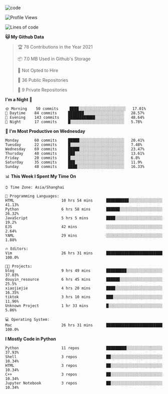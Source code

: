 
<!--
**liuyaanng/liuyaanng** is a ✨ _special_ ✨ repository because its `README.md` (this file) appears on your GitHub profile.

Here are some ideas to get you started:

- 🔭 I’m currently working on ...
- 🌱 I’m currently learning ...
- 👯 I’m looking to collaborate on ...
- 🤔 I’m looking for help with ...
- 💬 Ask me about ...
- 📫 How to reach me: ...
- 😄 Pronouns: ...
- ⚡ Fun fact: ...
-->


![code](https://cdn.jsdelivr.net/gh/liuyaanng/liuyaanng@1.0/code.gif) 

<!--START_SECTION:waka-->
![Profile Views](http://img.shields.io/badge/Profile%20Views-2-blue)

![Lines of code](https://img.shields.io/badge/From%20Hello%20World%20I%27ve%20Written-5.3%20million%20lines%20of%20code-blue)

**🐱 My Github Data** 

> 🏆 78 Contributions in the Year 2021
 > 
> 📦 7.0 MB Used in Github's Storage 
 > 
> 🚫 Not Opted to Hire
 > 
> 📜 36 Public Repositories 
 > 
> 🔑 9 Private Repositories  
 > 
**I'm a Night 🦉** 

```text
🌞 Morning    50 commits     ████░░░░░░░░░░░░░░░░░░░░░   17.01% 
🌆 Daytime    84 commits     ███████░░░░░░░░░░░░░░░░░░   28.57% 
🌃 Evening    143 commits    ████████████░░░░░░░░░░░░░   48.64% 
🌙 Night      17 commits     █░░░░░░░░░░░░░░░░░░░░░░░░   5.78%

```
📅 **I'm Most Productive on Wednesday** 

```text
Monday       60 commits     █████░░░░░░░░░░░░░░░░░░░░   20.41% 
Tuesday      22 commits     █░░░░░░░░░░░░░░░░░░░░░░░░   7.48% 
Wednesday    69 commits     █████░░░░░░░░░░░░░░░░░░░░   23.47% 
Thursday     40 commits     ███░░░░░░░░░░░░░░░░░░░░░░   13.61% 
Friday       20 commits     █░░░░░░░░░░░░░░░░░░░░░░░░   6.8% 
Saturday     35 commits     ███░░░░░░░░░░░░░░░░░░░░░░   11.9% 
Sunday       48 commits     ████░░░░░░░░░░░░░░░░░░░░░   16.33%

```


📊 **This Week I Spent My Time On** 

```text
⌚︎ Time Zone: Asia/Shanghai

💬 Programming Languages: 
HTML                     10 hrs 54 mins      ██████████░░░░░░░░░░░░░░░   41.13% 
Python                   6 hrs 58 mins       ██████░░░░░░░░░░░░░░░░░░░   26.32% 
JavaScript               5 hrs 5 mins        ████░░░░░░░░░░░░░░░░░░░░░   19.2% 
EJS                      42 mins             ░░░░░░░░░░░░░░░░░░░░░░░░░   2.64% 
YAML                     29 mins             ░░░░░░░░░░░░░░░░░░░░░░░░░   1.88%

🔥 Editors: 
Vim                      26 hrs 31 mins      █████████████████████████   100.0%

🐱‍💻 Projects: 
blog                     9 hrs 49 mins       █████████░░░░░░░░░░░░░░░░   37.03% 
douyin_resource          6 hrs 45 mins       ██████░░░░░░░░░░░░░░░░░░░   25.5% 
xiaojiejie               4 hrs 20 mins       ████░░░░░░░░░░░░░░░░░░░░░   16.35% 
tiktok                   3 hrs 10 mins       ███░░░░░░░░░░░░░░░░░░░░░░   11.96% 
Unknown Project          1 hr 33 mins        █░░░░░░░░░░░░░░░░░░░░░░░░   5.86%

💻 Operating System: 
Mac                      26 hrs 31 mins      █████████████████████████   100.0%

```

**I Mostly Code in Python** 

```text
Python                   11 repos            █████████░░░░░░░░░░░░░░░░   37.93% 
Shell                    3 repos             ██░░░░░░░░░░░░░░░░░░░░░░░   10.34% 
HTML                     3 repos             ██░░░░░░░░░░░░░░░░░░░░░░░   10.34% 
C++                      3 repos             ██░░░░░░░░░░░░░░░░░░░░░░░   10.34% 
Jupyter Notebook         3 repos             ██░░░░░░░░░░░░░░░░░░░░░░░   10.34%

```



<!--END_SECTION:waka-->
